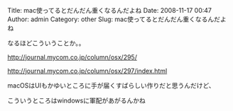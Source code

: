 Title: mac使ってるとだんだん重くなるんだよね
Date: 2008-11-17 00:47
Author: admin
Category: other
Slug: mac使ってるとだんだん重くなるんだよね

<div>

なるほどこういうことか。。

</div>

<div>

<http://journal.mycom.co.jp/column/osx/295/>

</div>

[http://journal.mycom.co.jp/column/osx/297/index.html  
](http://journal.mycom.co.jp/column/osx/297/index.html)

<div>

macOSはUIもかゆいところに手が届くすばらしい作りだと思うんだけど、

</div>

<div>

こういうところはwindowsに軍配があがるんかね

</div>
